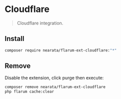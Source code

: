 # Cloudflare

> Cloudflare integration.

## Install

```sh
composer require nearata/flarum-ext-cloudflare:"*"
```

## Remove

Disable the extension, click purge then execute:

```sh
composer remove nearata/flarum-ext-cloudflare
php flarum cache:clear
```
